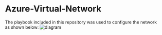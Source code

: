 # Azure-Virtual-Network
The playbook included in this repository was used to configure the network as shown below:
![diagram](https://user-images.githubusercontent.com/31974326/148467888-cc4f48ef-b969-4fde-a63b-3ab338a0d6d7.PNG)
